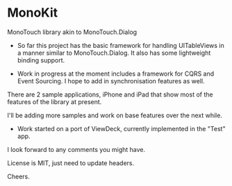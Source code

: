 MonoKit
=======

MonoTouch library akin to MonoTouch.Dialog

- So far this project has the basic framework for handling UITableViews in a manner similar to MonoTouch.Dialog.
It also has some lightweight binding support.

- Work in progress at the moment includes a framework for CQRS and Event Sourcing.  I hope
to add in synchronisation features as well.

There are 2 sample applications, iPhone and iPad that show most of the features of the library at present.  

I'll be adding more samples and work on base features over the next while.  

- Work started on a port of ViewDeck, currently implemented in the "Test" app.

I look forward to any comments you might have.

License is MIT, just need to update headers.

Cheers.